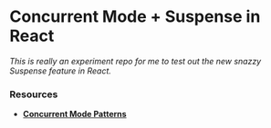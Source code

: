 # Concurrent Mode + Suspense in React

_This is really an experiment repo for me to test out the new snazzy Suspense feature in React._


### Resources

- **[Concurrent Mode Patterns](https://reactjs.org/docs/concurrent-mode-patterns.html)**